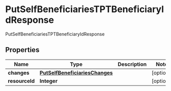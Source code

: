 

# PutSelfBeneficiariesTPTBeneficiaryIdResponse

PutSelfBeneficiariesTPTBeneficiaryIdResponse

## Properties

| Name | Type | Description | Notes |
|------------ | ------------- | ------------- | -------------|
|**changes** | [**PutSelfBeneficiariesChanges**](PutSelfBeneficiariesChanges.md) |  |  [optional] |
|**resourceId** | **Integer** |  |  [optional] |



